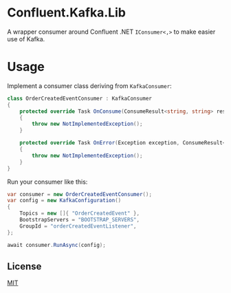 # Confluent.Kafka.Lib

A wrapper consumer around Confluent .NET `IConsumer<,>` to make easier use of Kafka.

# Usage

Implement a consumer class deriving from `KafkaConsumer`:
``` cs
class OrderCreatedEventConsumer : KafkaConsumer
{
    protected override Task OnConsume(ConsumeResult<string, string> result)
    {
        throw new NotImplementedException();
    }

    protected override Task OnError(Exception exception, ConsumeResult<string, string>? result)
    {
        throw new NotImplementedException();
    }
}
```

Run your consumer like this:
``` cs
var consumer = new OrderCreatedEventConsumer();
var config = new KafkaConfiguration()
{
    Topics = new []{ "OrderCreatedEvent" },
    BootstrapServers = "BOOTSTRAP_SERVERS",
    GroupId = "orderCreatedEventListener",
};

await consumer.RunAsync(config);
```

## License
[MIT](https://choosealicense.com/licenses/mit/)
